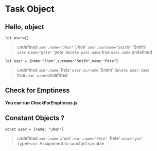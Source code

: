 # Task Object

## Hello, object
`let user={}`
> undefined
`user.name="Jhon"`
> 'Jhon'
`user.surname="Smith"`
> 'Smith'
`user.name="pete"`
> 'pete'
`delete user.name`
> true
`user.name`
> undefined

`let user = {name:"Jhon",surname:"Smith",name:"Pete"}`
> undefined
`user.name`
> 'Pete'
`user.surname`
> 'Smith'
`delete user.name`
> true
`user.name`
> undefined

## Check for Emptiness
#### You can run CheckForEmptiness.js

## Constant Objects ?
`const user = {name: "Jhon"}`
> undefined
`user.name`
> 'Jhon'
`user.name="Pete"`
> 'Pete'
`user="yes"`
> TypeError: Assignment to constant variable.